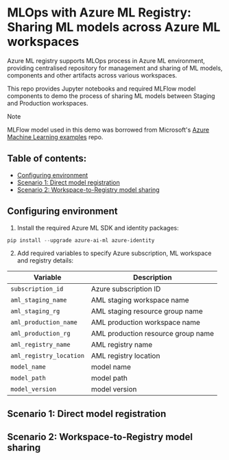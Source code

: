 # MLOps with Azure ML Registry: Sharing ML models across Azure ML workspaces

Azure ML registry supports MLOps process in Azure ML environment, providing centralised repository for management and sharing of ML models, components and other artifacts across various workspaces.

This repo provides Jupyter notebooks and required MLFlow model components to demo the process of sharing ML models between Staging and Production workspaces.

> [!NOTE]
> MLFlow model used in this demo was borrowed from Microsoft's [Azure Machine Learning examples](https://github.com/Azure/azureml-examples) repo.

## Table of contents:
- [Configuring environment](#configuring-environment)
- [Scenario 1: Direct model registration](#scenario-1-direct-model-registration)
- [Scenario 2: Workspace-to-Registry model sharing](#scenario-2-workspace-to-registry-model-sharing)

## Configuring environment

1. Install the required Azure ML SDK and identity packages:
``` PowerShell
pip install --upgrade azure-ai-ml azure-identity
```
2. Add required variables to specify Azure subscription, ML workspace and registry details:

| Variable | Description |
| --- | --- |
| ```subscription_id``` | Azure subscription ID |
| ```aml_staging_name``` | AML staging workspace name |
| ```aml_staging_rg``` | AML staging resource group name |
| ```aml_production_name``` | AML production workspace name |
| ```aml_production_rg``` | AML production resource group name |
| ```aml_registry_name``` | AML registry name |
| ```aml_registry_location``` | AML registry location |
| ```model_name``` | model name |
| ```model_path``` | model path |
| ```model_version``` | model version |

## Scenario 1: Direct model registration

## Scenario 2: Workspace-to-Registry model sharing
